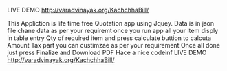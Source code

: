 LIVE DEMO 
http://varadvinayak.org/KachchhaBill/

This Appliction is life time free Quotation app using Jquey. Data is in json file chane data as per your requiremt 
once you run app all your item disply in table entry Qty of required item  and press calculate buttion to calcuta Amount 
Tax part you can custimzae as per your requirement 
Once all done just press Finalize and Download PDF 
Hace a nice codeinf 
LIVE DEMO 
http://varadvinayak.org/KachchhaBill/
